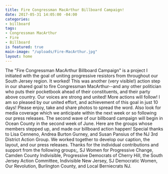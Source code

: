 ```yaml
---
title: Fire Congressman MacArthur Billboard Campaign!
date: 2017-05-31 14:05:00 -04:00
categories:
- billboard
tags:
- Congressman MacArthur
- Fire
- Billboard
is featured: true
main-image: "/uploads/Fire-MacArthur.jpg"
layout: home
---
```


The "Fire Congressman MacArthur Billboard Campaign" is a project I initiated with the goal of uniting progressive resistors from throughout our South Jersey region. It worked! This was another (very visible!) action step in our shared goal to fire Congressman MacArthur--and any other politician who puts their pocketbook ahead of their constituents, and their party above country. Our voices are strong and united! More actions will follow!
I am so pleased by our united effort, and achievement of this goal in just 10 days! Please enjoy, take and share photos to spread the word. Also look for media coverage which we anticipate within the next week or so following our press releases. The second wave of our billboard campaign will begin in Ocean County in the second week of June.
Here are the groups whose members stepped up, and made our billboard action happen! Special thanks to Lisa Cenneno, Andrea Burton Gurney, and Susan Pansius of the NJ 3rd District Action Group. We worked together to develop our caption, the layout, and our press releases. Thanks for the individual contributions and support from the following groups;, SJ Women for Progressive Change, Camden County Indivisible, Progressive Democrats of Cherry Hill, the South Jersey Action Committee, Indivisible New Jersey, SJ Democratic Women, Our Revolution, Burlington County, and Local Berniecrats NJ.